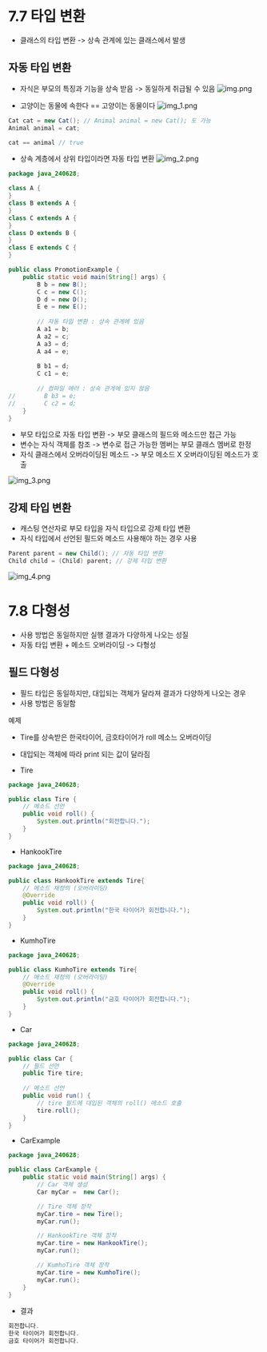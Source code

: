 # 7.7 타입 변환
- 클래스의 타입 변환 -> 상속 관계에 있는 클래스에서 발생

## 자동 타입 변환
- 자식은 부모의 특징과 기능을 상속 받음 -> 동일하게 취급될 수 있음
  ![img.png](img.png)

- 고양이는 동물에 속한다 == 고양이는 동물이다
  ![img_1.png](img_1.png)

```java
Cat cat = new Cat(); // Animal animal = new Cat(); 도 가능
Animal animal = cat;

cat == animal // true
```

- 상속 계층에서 상위 타입이라면 자동 타입 변환
  ![img_2.png](img_2.png)

```java
package java_240628;

class A {
}
class B extends A {
}
class C extends A {
}
class D extends B {
}
class E extends C {
}

public class PromotionExample {
    public static void main(String[] args) {
        B b = new B();
        C c = new C();
        D d = new D();
        E e = new E();
        
        // 자동 타입 변환 : 상속 관계에 있음
        A a1 = b;
        A a2 = c;
        A a3 = d;
        A a4 = e;
        
        B b1 = d;
        C c1 = e;
        
        // 컴파일 에러 : 상속 관계에 있지 않음
//        B b3 = e;
//        C c2 = d;
    }
}

```

- 부모 타입으로 자동 타입 변환 -> 부모 클래스의 필드와 메소드만 접근 가능
- 변수는 자식 객체를 참조 -> 변수로 접근 가능한 멤버는 부모 클래스 멤버로 한정
- 자식 클래스에서 오버라이딩된 메소드 -> 부모 메소드 X 오버라이딩된 메소드가 호출

![img_3.png](img_3.png)

## 강제 타입 변환
- 캐스팅 연산자로 부모 타입을 자식 타입으로 강제 타입 변환
- 자식 타입에서 선언된 필드와 메소드 사용해야 하는 경우 사용

```java
Parent parent = new Child(); // 자동 타입 변환
Child child = (Child) parent; // 강제 타입 변환
```
![img_4.png](img_4.png)

# 7.8 다형성
- 사용 방법은 동일하지만 실행 결과가 다양하게 나오는 성질
- 자동 타입 변환 + 메소드 오버라이딩 -> 다형성

## 필드 다형성
- 필드 타입은 동일하지만, 대입되는 객체가 달라져 결과가 다양하게 나오는 경우
- 사용 방법은 동일함

예제  
- Tire를 상속받은 한국타이어, 금호타이어가 roll 메소느 오버라이딩
- 대입되는 객체에 따라 print 되는 값이 달라짐


- Tire
```java
package java_240628;

public class Tire {
    // 메소드 선언
    public void roll() {
        System.out.println("회전합니다.");
    }
}
```

- HankookTire
```java
package java_240628;

public class HankookTire extends Tire{
    // 메소드 재정의 (오버라이딩)
    @Override
    public void roll() {
        System.out.println("한국 타이어가 회전합니다.");
    }
}
```

- KumhoTire
```java
package java_240628;

public class KumhoTire extends Tire{
    // 메소드 재정의 (오버라이딩)
    @Override
    public void roll() {
        System.out.println("금호 타이어가 회전합니다.");
    }
}

```
- Car
```java
package java_240628;

public class Car {
    // 필드 선언
    public Tire tire;
    
    // 메소드 선언
    public void run() {
        // tire 필드에 대입된 객체의 roll() 메소드 호출
        tire.roll();
    }
}

```
- CarExample
```java
package java_240628;

public class CarExample {
    public static void main(String[] args) {
        // Car 객체 생성
        Car myCar =  new Car();

        // Tire 객체 장착
        myCar.tire = new Tire();
        myCar.run();

        // HankookTire 객체 장착
        myCar.tire = new HankookTire();
        myCar.run();

        // KumhoTire 객체 장착
        myCar.tire = new KumhoTire();
        myCar.run();
    }
}

```

- 결과
```java
회전합니다.
한국 타이어가 회전합니다.
금호 타이어가 회전합니다.
```